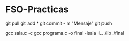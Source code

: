 # FSO-Practicas
git pull
git add *
git commit - m "Mensaje"
git push


gcc sala.c -c
gcc programa.c -o final -lsala -L../lib
./final
